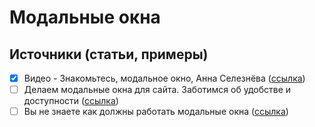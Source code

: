 # Модальные окна

## Источники (статьи, примеры)
- [x] Видео - Знакомьтесь, модальное окно, Анна Селезнёва ([ссылка](https://youtu.be/s6PI8pKQxgo))
- [ ] Делаем модальные окна для сайта. Заботимся об удобстве и доступности ([ссылка](https://habr.com/ru/post/519662/))
- [ ] Вы не знаете как должны работать модальные окна ([ссылка](https://habr.com/ru/post/521422/))